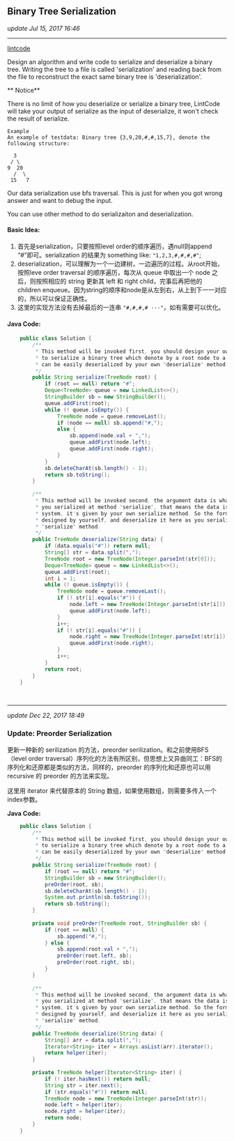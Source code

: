 ## Binary Tree Serialization
_update Jul 15, 2017 16:46_

---
[lintcode](http://www.lintcode.com/en/problem/binary-tree-serialization/#)

Design an algorithm and write code to serialize and deserialize a binary tree. Writing the tree to a file is called 'serialization' and reading back from the file to reconstruct the exact same binary tree is 'deserialization'.

** Notice**

There is no limit of how you deserialize or serialize a binary tree, LintCode will take your output of serialize as the input of deserialize, it won't check the result of serialize.

    Example
    An example of testdata: Binary tree {3,9,20,#,#,15,7}, denote the following structure:
    
      3
     / \
    9  20
      /  \
     15   7
Our data serialization use bfs traversal. This is just for when you got wrong answer and want to debug the input.

You can use other method to do serializaiton and deserialization.

#### Basic Idea:

1.  首先是serialization，只要按照level order的顺序遍历，遇null则append “#”即可。serialization 的结果为 something like: `"1,2,3,#,#,#,#"`;
2.  deserialization，可以理解为一个一边建树，一边遍历的过程。从root开始，按照leve order traversal 的顺序遍历，每次从 queue 中取出一个 node 之后，则按照相应的 string 更新其 left 和 right child，完事后再把他的 children enqueue。因为string的顺序和node是从左到右，从上到下一一对应的，所以可以保证正确性。
3.  这里的实现方法没有去掉最后的一连串 `"#,#,#,# ···"`，如有需要可以优化。
#### Java Code:
```java
    public class Solution {
        /**
         * This method will be invoked first, you should design your own algorithm 
         * to serialize a binary tree which denote by a root node to a string which
         * can be easily deserialized by your own "deserialize" method later.
         */
        public String serialize(TreeNode root) {
            if (root == null) return "#";
            Deque<TreeNode> queue = new LinkedList<>();
            StringBuilder sb = new StringBuilder();
            queue.addFirst(root);
            while (! queue.isEmpty()) {
                TreeNode node = queue.removeLast();
                if (node == null) sb.append("#,");
                else {
                    sb.append(node.val + ",");
                    queue.addFirst(node.left);
                    queue.addFirst(node.right);
                }
            }
            sb.deleteCharAt(sb.length() - 1);
            return sb.toString();
        }
    
        /**
         * This method will be invoked second, the argument data is what exactly
         * you serialized at method "serialize", that means the data is not given by
         * system, it's given by your own serialize method. So the format of data is
         * designed by yourself, and deserialize it here as you serialize it in 
         * "serialize" method.
         */
        public TreeNode deserialize(String data) {
            if (data.equals("#")) return null;
            String[] str = data.split(",");
            TreeNode root = new TreeNode(Integer.parseInt(str[0]));
            Deque<TreeNode> queue = new LinkedList<>();
            queue.addFirst(root);
            int i = 1;
            while (! queue.isEmpty()) {
                TreeNode node = queue.removeLast();
                if (! str[i].equals("#")) {
                    node.left = new TreeNode(Integer.parseInt(str[i]));
                    queue.addFirst(node.left);
                }
                i++;
                if (! str[i].equals("#")) {
                    node.right = new TreeNode(Integer.parseInt(str[i]));
                    queue.addFirst(node.right);
                }
                i++;
            }
            return root;
        }
    }
```
<br>

---
_update Dec 22, 2017  18:49_

### Update: Preorder Serialization
更新一种新的 serilization 的方法，preorder serilization。和之前使用BFS（level order traversal）序列化的方法有所区别，但思想上又异曲同工：BFS的序列化和还原都是类似的方法，同样的，preorder 的序列化和还原也可以用 recursive 的 preorder 的方法来实现。

这里用 iterator 来代替原本的 String 数组，如果使用数组，则需要多传入一个index参数。

**Java Code:**
```java
    public class Solution {
        /**
         * This method will be invoked first, you should design your own algorithm 
         * to serialize a binary tree which denote by a root node to a string which
         * can be easily deserialized by your own "deserialize" method later.
         */
        public String serialize(TreeNode root) {
            if (root == null) return "#";
            StringBuilder sb = new StringBuilder();
            preOrder(root, sb);
            sb.deleteCharAt(sb.length() - 1);
            System.out.println(sb.toString());
            return sb.toString();
        }
        
        private void preOrder(TreeNode root, StringBuilder sb) {
            if (root == null) {
                sb.append("#,");
            } else {
                sb.append(root.val + ",");
                preOrder(root.left, sb);
                preOrder(root.right, sb);
            }
        }
    
        /**
         * This method will be invoked second, the argument data is what exactly
         * you serialized at method "serialize", that means the data is not given by
         * system, it's given by your own serialize method. So the format of data is
         * designed by yourself, and deserialize it here as you serialize it in 
         * "serialize" method.
         */
        public TreeNode deserialize(String data) {
            String[] arr = data.split(",");
            Iterator<String> iter = Arrays.asList(arr).iterator();
            return helper(iter);
        }
        
        private TreeNode helper(Iterator<String> iter) {
            if (! iter.hasNext()) return null;
            String str = iter.next();
            if (str.equals("#")) return null;
            TreeNode node = new TreeNode(Integer.parseInt(str));
            node.left = helper(iter);
            node.right = helper(iter);
            return node;
        }
    }
```











